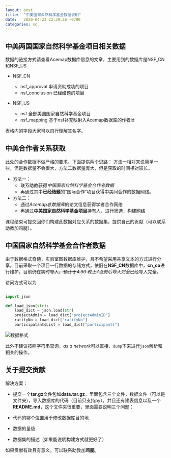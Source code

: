 ```yaml
---
layout: post
title:  "中美国家自然科学基金数据说明"
date:   2020-04-23 22:39:26 -0700
categories: sc
---
```


## 中美两国国家自然科学基金项目相关数据

数据的链接方式请查看Acemap数据库信息的文章，主要用到的数据库是NSF_CN和NSF_US

- NSF_CN
  - nsf_approval 申请资助成功的项目
  - nsf_conclusion 已经结题的项目

- NSF_US
  - nsf 全部美国国家自然科学基金项目
  - nsf_mapping 基于nsf补充映射入Acemap数据库的作者id

表格内的字段大家可以自行理解其名字。

## 中美合作者关系获取

此处的合作数据不做严格的要求，下面提供两个思路：
方法一相对来说简单一些，但是数据量不会很大，方法二数据量庞大，但是获取的时间相对较长。

- 方法一：
  - 联系助教获得*中国国家自然科学基金合作者数据*
  - 再通过其中**已经结题**的“国际合作”项目获得中美间合作的数据网络。
- 方法二：
  - 通过*Acemap总数据库*的论文信息获得学者合作网络
  - 再通过**中美国家自然科学基金项目**持有人，进行筛选，构建网络

课程结束可提交回你们构建此数据对应关系的数据集，提供自己的贡献（可以联系助教加鸡腿）。

## 中国国家自然科学基金合作者数据

由于数据格式奇葩，实验室图数据库维护，且不希望采用共享文本的方式进行分享。目前采取一个项目一行数据的存储方式，依旧在**NSF_CN**数据库中，**cn_co**进行维护，目前~~仍在实时导入，预计于*4.30 晚上7点前后导入完全*~~已经导入完全。

访问方式可以为
```py , python

import json

def load_json(str):
    load_dict = json.load(str)
    projectAdmin = load_dict["projectAdminID"]
    ratifyNo = load_dict["ratifyNo"]
    participatantsList = load_dict["participants"]

```

![数据格式](../../../../supplementary/dataorder.png)

此外不建议按照字符串查询，*as a network*可以直接，`dump`下来进行`json`解析和相关的操作。

## 关于提交贡献

解决方案：


- 提交一个**tar.gz**文件包如**data.tar.gz**，里面包含三个文件，数据文件（可以是文件夹），导入数据库的代码（目前只支持py），并且还有建表信息以及一个**README.md**，这个文件夹很重要，里面需要说明三个问题：

- 代码的哪个位置用于修改数据库目的地
- 数据的量级
- 数据集的描述（如果能说明构建方式就更好了）

如果贡献有效且有意义，可以联系助教加**鸡腿**。